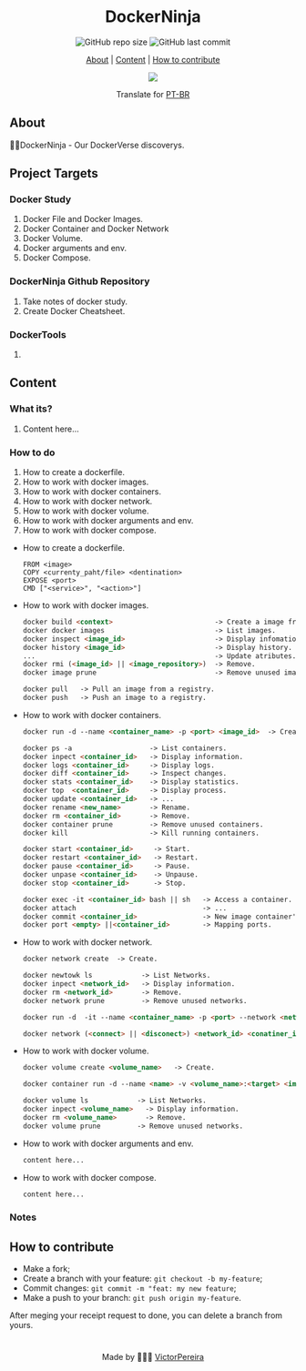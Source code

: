 <h1 align = "center">DockerNinja</h1>

<div align="center">  
   <img alt="GitHub repo size" src="https://img.shields.io/github/repo-size/victorpereiira/DockerNinja">
   <img alt="GitHub last commit" src="https://img.shields.io/github/last-commit/victorpereiira/DockerNinja">
</div>


<p align = "center">
    <a href="#about">About</a>   |
    <a href="#content">Content</a>   |
    <a href="#how-to-contribute">How to contribute</a>   
</p>

<p align = "center">
   <img src="https://user-images.githubusercontent.com/64560823/212745252-a22d645c-6908-418c-806d-7df9b11e8d09.png">
</p>

<div align="center">
    Translate for
    <a href="./github/readme_pt-br.md">PT-BR</a>
</div>


## About
🐱‍👤DockerNinja - Our DockerVerse discoverys.


## Project Targets

### Docker Study

1. Docker File and Docker Images.
2. Docker Container and  Docker Network
3. Docker Volume.
4. Docker arguments and env.
5. Docker Compose.

### DockerNinja Github Repository

1. Take notes of docker study.
2. Create Docker Cheatsheet.

### DockerTools

1. 

## Content

### What its?

1. Content here…

### How to do

1. How to create a dockerfile.
2. How to work with docker images.
3. How to work with docker containers.
4. How to work with docker network.
5. How to work with docker volume.
6. How to work with docker arguments and env.
7. How to work with docker compose.

- How to create a dockerfile.
    
    ```docker
    FROM <image>
    COPY <currenty_paht/file> <dentination>
    EXPOSE <port>
    CMD ["<service>", "<action>"]
    ```
    

- How to work with docker images.
    
    ```markdown
    docker build <context>                         -> Create a image from dockerFile.
    docker docker images                           -> List images.
    docker inspect <image_id>                      -> Display infomation.
    docker history <image_id>                      -> Display history.
    ...                                            -> Update atributes.
    docker rmi (<image_id> || <image_repository>)  -> Remove.
    docker image prune                             -> Remove unused images.
    
    docker pull   -> Pull an image from a registry.
    docker push   -> Push an image to a registry.
    ```
    

- How to work with docker containers.
    
    ```markdown
    docker run -d --name <container_name> -p <port> <image_id>  -> Create a container
    
    docker ps -a                   -> List containers.
    docker inpect <container_id>   -> Display information.
    docker logs <container_id>     -> Display logs.
    docker diff <container_id>     -> Inspect changes.
    docker stats <container_id>    -> Display statistics.
    docker top  <container_id>     -> Display process.
    docker update <container_id>   -> ...
    docker rename <new_name>       -> Rename.
    docker rm <container_id>       -> Remove.
    docker container prune         -> Remove unused containers.
    docker kill                    -> Kill running containers.
    
    docker start <container_id>     -> Start.
    docker restart <container_id>   -> Restart.
    docker pause <container_id>     -> Pause.
    docker unpase <container_id>    -> Unpause.
    docker stop <container_id>      -> Stop.
    
    docker exec -it <container_id> bash || sh   -> Access a container.
    docker attach                               -> ...
    docker commit <container_id>                -> New image container's changes.
    docker port <empty> ||<container_id>        -> Mapping ports.
    ```
    

- How to work with docker network.
    
    ```markdown
    docker network create  -> Create.
    
    docker newtowk ls            -> List Networks.
    docker inpect <network_id>   -> Display information.
    docker rm <network_id>       -> Remove.
    docker network prune         -> Remove unused networks.
    
    docker run -d  -it --name <container_name> -p <port> --network <network> <image> <cmd>
    
    docker network (<connect> || <disconect>) <network_id> <conatiner_id> -> Connect or Disoconect.
    ```
    
- How to work with docker volume.
    
    ```markdown
    docker volume create <volume_name>   -> Create.
    
    docker container run -d --name <name> -v <volume_name>:<target> <image>
    
    docker volume ls            -> List Networks.
    docker inpect <volume_name>   -> Display information.
    docker rm <volume_name>       -> Remove.
    docker volume prune         -> Remove unused networks.
    ```
    
- How to work with docker arguments and env.
    
    ```markdown
    content here...
    ```
    
- How to work with docker compose.
    
    ```markdown
    content here...
    ```
    

### Notes

## How to contribute
- Make a fork;
- Create a branch with your feature: `git checkout -b my-feature`;
- Commit changes: `git commit -m "feat: my new feature`;
- Make a push to your branch: `git push origin my-feature`.

<p>After meging your receipt request to done, you can delete a branch from yours.</p>

#
<p align = "center">
    Made by 👨🏾‍💻
    <a href="https://github.com/VictorPereiira">VictorPereira</a>
</p>


